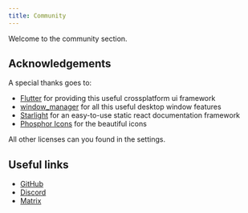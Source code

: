 ```yaml
---
title: Community
---
```


Welcome to the community section.

## Acknowledgements

A special thanks goes to:

* [Flutter](https://github.com/flutter/flutter) for providing this useful crossplatform ui framework
* [window_manager](https://github.com/leanflutter/window_manager) for all this useful desktop window features
* [Starlight](https://github.com/withastro/starlight) for an easy-to-use static react documentation framework
* [Phosphor Icons](https://phosphoricons.com/) for the beautiful icons

All other licenses can you found in the settings.

## Useful links

* [GitHub](https://github.com/LinwoodDev/Butterfly)
* [Discord](https://go.linwood.dev/discord)
* [Matrix](https://go.linwood.dev/matrix)
